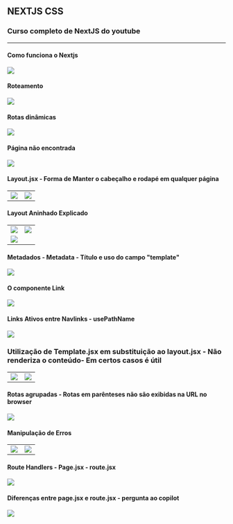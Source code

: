 
## NEXTJS CSS 

### Curso completo de NextJS do youtube

<hr>

#### Como funciona o Nextjs

<img src="https://github.com/Xaobin/CoursesLearn/blob/main/All/Nextjs/imgs/Ns01Renderiza.png?raw=true"  >

#### Roteamento

<img src="https://github.com/Xaobin/CoursesLearn/blob/main/All/Nextjs/imgs/Ns02Roteamento.png?raw=true"  >

#### Rotas dinâmicas

<img src="https://github.com/Xaobin/CoursesLearn/blob/main/All/Nextjs/imgs/Ns03RotasDinamicas.png?raw=true"  >

#### Página não encontrada

<img src="https://github.com/Xaobin/CoursesLearn/blob/main/All/Nextjs/imgs/Ns04PaginaNaoEncontrada.png?raw=true"  >

#### Layout.jsx - Forma de Manter o cabeçalho e rodapé em qualquer página

<table>
<tr>
<td> <img src="https://github.com/Xaobin/CoursesLearn/blob/main/All/Nextjs/imgs/Ns05Layout.png?raw=true"   /> </td>
<td> <img src="https://github.com/Xaobin/CoursesLearn/blob/main/All/Nextjs/imgs/Ns05Layout-ManteveCabecalhoRodape-EmProducts.png?raw=true"   /> </td>
</tr>
</table>

#### Layout Aninhado Explicado

<table>
<tr>
<td> <img src="https://github.com/Xaobin/CoursesLearn/blob/main/All/Nextjs/imgs/Ns06UmLayoutAninhadoExplicado.png?raw=true"   /> </td>
<td> <img src="https://github.com/Xaobin/CoursesLearn/blob/main/All/Nextjs/imgs/Ns06UmLayoutAninhadoExplicado2.png?raw=true"   /> </td>
</tr>
<tr><td><img src="https://github.com/Xaobin/CoursesLearn/blob/main/All/Nextjs/imgs/Ns06UmLayoutAninhadoExplicado3.png?raw=true"></td></tr>
</table>

#### Metadados - Metadata - Título e uso do campo "template"

<img src="https://github.com/Xaobin/CoursesLearn/blob/main/All/Nextjs/imgs/Ns07TituloMetadataTemplate.png?raw=true"  >

#### O componente Link

<img src="https://github.com/Xaobin/CoursesLearn/blob/main/All/Nextjs/imgs/Ns08ComponenteLink.png?raw=true"  >

#### Links Ativos entre Navlinks - usePathName

<img src="https://github.com/Xaobin/CoursesLearn/blob/main/All/Nextjs/imgs/Ns09LinksAtivos-UsePathName.png?raw=true"  >


### Utilização de Template.jsx em substituição ao layout.jsx - Não renderiza o conteúdo- Em certos casos é útil

<table>
<tr>
<td> <img src="https://github.com/Xaobin/CoursesLearn/blob/main/All/Nextjs/imgs/Ns10-ArquivoTemplateSubstituiLayoutRenderizaOque.png?raw=true"   /> </td>
<td> <img src="https://github.com/Xaobin/CoursesLearn/blob/main/All/Nextjs/imgs/Ns10-ArquivoTemplateSubstituiLayoutRenderizaOqueII.png?raw=true"   /> </td>
</tr>
</table>

#### Rotas agrupadas - Rotas em parênteses não são exibidas na URL no browser

<img src="https://github.com/Xaobin/CoursesLearn/blob/main/All/Nextjs/imgs/Ns11RotasAgrupadasEntreParentesesNaoMostraCaminho.png?raw=true"  >

#### Manipulação de Erros

<table>
<tr>
<td> <img src="https://github.com/Xaobin/CoursesLearn/blob/main/All/Nextjs/imgs/Ns12ManipularErros.png?raw=true"   /> </td>
<td> <img src="https://github.com/Xaobin/CoursesLearn/blob/main/All/Nextjs/imgs/Ns12ManipularErros2.png?raw=true"   /> </td>
</tr>
</table>

#### Route Handlers - Page.jsx - route.jsx

<img src="https://github.com/Xaobin/CoursesLearn/blob/main/All/Nextjs/imgs/Ns13RouteHandlers-PageDOTjsx&routeDOTjsx1.png?raw=true"  >

#### Diferenças entre page.jsx e route.jsx - pergunta ao copilot

<img src="https://github.com/Xaobin/CoursesLearn/blob/main/All/Nextjs/imgs/Ns14DifferencePageDOTjsx&routeDOTjsx.png?raw=true"  >
